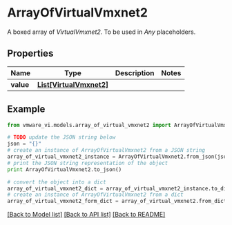 # ArrayOfVirtualVmxnet2

A boxed array of *VirtualVmxnet2*. To be used in *Any* placeholders. 

## Properties
Name | Type | Description | Notes
------------ | ------------- | ------------- | -------------
**value** | [**List[VirtualVmxnet2]**](VirtualVmxnet2.md) |  | 

## Example

```python
from vmware_vi.models.array_of_virtual_vmxnet2 import ArrayOfVirtualVmxnet2

# TODO update the JSON string below
json = "{}"
# create an instance of ArrayOfVirtualVmxnet2 from a JSON string
array_of_virtual_vmxnet2_instance = ArrayOfVirtualVmxnet2.from_json(json)
# print the JSON string representation of the object
print ArrayOfVirtualVmxnet2.to_json()

# convert the object into a dict
array_of_virtual_vmxnet2_dict = array_of_virtual_vmxnet2_instance.to_dict()
# create an instance of ArrayOfVirtualVmxnet2 from a dict
array_of_virtual_vmxnet2_form_dict = array_of_virtual_vmxnet2.from_dict(array_of_virtual_vmxnet2_dict)
```
[[Back to Model list]](../README.md#documentation-for-models) [[Back to API list]](../README.md#documentation-for-api-endpoints) [[Back to README]](../README.md)


